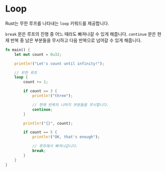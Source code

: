 # Loop

Rust는 무한 루프를 나타내는 `loop` 키워드를 제공합니다.

`break` 문은 루프의 진행 중 어느 때라도 빠져나갈 수 있게 해줍니다. `continue` 문은 현재 반복 중 남은 부분들을 무시하고 다음 반복으로 넘어갈 수 있게 해줍니다.

```rust
fn main() {
    let mut count = 0u32;

    println!("Let's count until infinity!");

    // 무한 루프
    loop {
        count += 1;

        if count == 3 {
            println!("three");

            // 현재 반복의 나머지 부분들을 무시합니다.
            continue;
        }

        println!("{}", count);

        if count == 5 {
            println!("OK, that's enough");

            // 루프에서 빠져나갑니다.
            break;
        }
    }
}
```